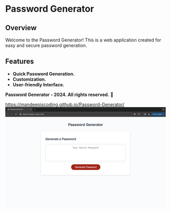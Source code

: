 # Password Generator

## Overview

Welcome to the Password Generator! This is a web application created for easy and secure password generation.

## Features

- **Quick Password Generation.** 
- **Customization.** 
- **User-friendly Interface.** 

**Password Generator - 2024. All rights reserved.** 🔐

https://mandeepiscoding.github.io/Password-Generator/
![Password Generator](screenshot.png)